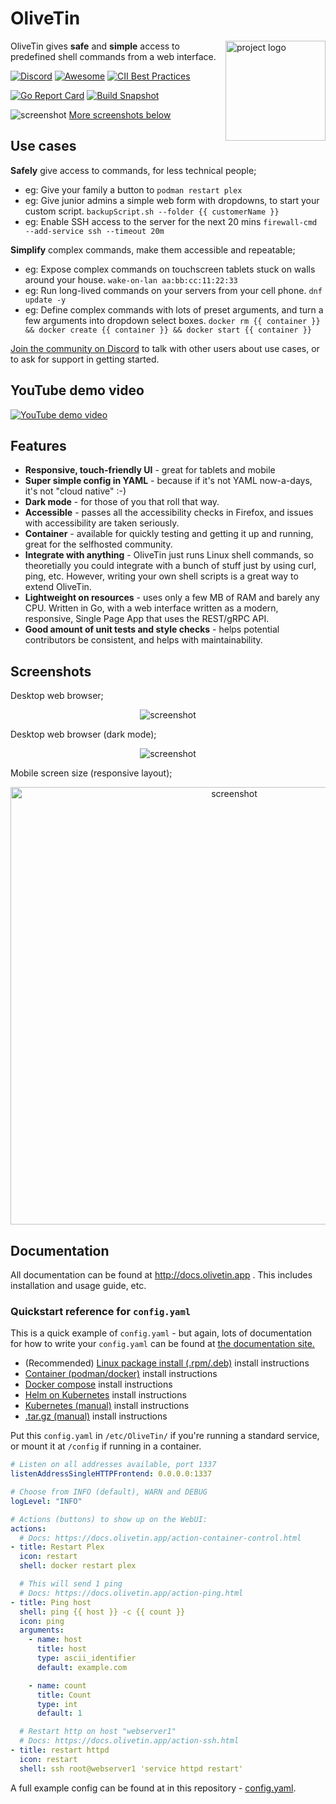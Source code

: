 # OliveTin

<img alt = "project logo" src = "https://github.com/OliveTin/OliveTin/blob/main/webui.dev/OliveTinLogo.png" align = "right" width = "160px" />

OliveTin gives **safe** and **simple** access to predefined shell commands from a web interface.

[![Discord](https://img.shields.io/discord/846737624960860180?label=Discord%20Server)](https://discord.gg/jhYWWpNJ3v)
[![Awesome](https://cdn.rawgit.com/sindresorhus/awesome/d7305f38d29fed78fa85652e3a63e154dd8e8829/media/badge.svg)](https://github.com/awesome-selfhosted/awesome-selfhosted#automation)
[![CII Best Practices](https://bestpractices.coreinfrastructure.org/projects/5050/badge)](https://bestpractices.coreinfrastructure.org/projects/5050)

[![Go Report Card](https://goreportcard.com/badge/github.com/Olivetin/OliveTin)](https://goreportcard.com/report/github.com/OliveTin/OliveTin)
[![Build Snapshot](https://github.com/OliveTin/OliveTin/actions/workflows/build-snapshot.yml/badge.svg)](https://github.com/OliveTin/OliveTin/actions/workflows/build-snapshot.yml)

<img alt = "screenshot" src = "https://github.com/OliveTin/OliveTin/blob/main/var/marketing/OliveTin-screenshot-dropshadow.png" />
<a href = "#screenshots">More screenshots below</a>

## Use cases

**Safely** give access to commands, for less technical people;

* eg: Give your family a button to `podman restart plex`
* eg: Give junior admins a simple web form with dropdowns, to start your custom script. `backupScript.sh --folder {{ customerName }}`
* eg: Enable SSH access to the server for the next 20 mins `firewall-cmd --add-service ssh --timeout 20m`

**Simplify** complex commands, make them accessible and repeatable;

* eg: Expose complex commands on touchscreen tablets stuck on walls around your house. `wake-on-lan aa:bb:cc:11:22:33`
* eg: Run long-lived commands on your servers from your cell phone. `dnf update -y`
* eg: Define complex commands with lots of preset arguments, and turn a few arguments into dropdown select boxes. `docker rm {{ container }} && docker create {{ container }} && docker start {{ container }}`

[Join the community on Discord](https://discord.gg/jhYWWpNJ3v) to talk with other users about use cases, or to ask for support in getting started.

## YouTube demo video

[![YouTube demo video](https://raw.githubusercontent.com/OliveTin/OliveTin/main/var/marketing/YouTubeBanner.png)](https://www.youtube.com/watch?v=UBgOfNrzId4)

## Features

* **Responsive, touch-friendly UI** - great for tablets and mobile
* **Super simple config in YAML** - because if it's not YAML now-a-days, it's not "cloud native" :-)
* **Dark mode** - for those of you that roll that way.
* **Accessible** - passes all the accessibility checks in Firefox, and issues with accessibility are taken seriously.
* **Container** - available for quickly testing and getting it up and running, great for the selfhosted community.
* **Integrate with anything** - OliveTin just runs Linux shell commands, so theoretially you could integrate with a bunch of stuff just by using curl, ping, etc. However, writing your own shell scripts is a great way to extend OliveTin.
* **Lightweight on resources** - uses only a few MB of RAM and barely any CPU. Written in Go, with a web interface written as a modern, responsive, Single Page App that uses the REST/gRPC API.
* **Good amount of unit tests and style checks** - helps potential contributors be consistent, and helps with maintainability.

## Screenshots

Desktop web browser;

<p align = "center">
<img alt = "screenshot" src = "https://github.com/OliveTin/OliveTin/blob/main/media/screenshotDesktop.png" />  
</p>

Desktop web browser (dark mode);

<p align = "center">
<img alt = "screenshot" src = "https://github.com/OliveTin/OliveTin/blob/main/media/screenshotDesktopDark.png" />  
</p>

Mobile screen size (responsive layout);

<p align = "center">
<img alt = "screenshot" src = "https://github.com/OliveTin/OliveTin/blob/main/media/screenshotMobile.png" style = "height: 700px;" />
</p>

## Documentation

All documentation can be found at http://docs.olivetin.app . This includes installation and usage guide, etc.

### Quickstart reference for `config.yaml`

This is a quick example of `config.yaml` - but again, lots of documentation for how to write your `config.yaml` can be found at [the documentation site.](https://docs.olivetin.app)

* (Recommended) [Linux package install (.rpm/.deb)](https://docs.olivetin.app/install-linuxpackage.html) install instructions
* [Container (podman/docker)](https://docs.olivetin.app/install-container.html) install instructions
* [Docker compose](https://docs.olivetin.app/install-compose.html) install instructions
* [Helm on Kubernetes](https://docs.olivetin.app/install-helm.html) install instructions
* [Kubernetes (manual)](https://docs.olivetin.app/install-k8s.html) install instructions
* [.tar.gz (manual)](https://docs.olivetin.app/install-targz.html) install instructions

Put this `config.yaml` in `/etc/OliveTin/` if you're running a standard service, or mount it at `/config` if running in a container.

```yaml
# Listen on all addresses available, port 1337
listenAddressSingleHTTPFrontend: 0.0.0.0:1337

# Choose from INFO (default), WARN and DEBUG
logLevel: "INFO"

# Actions (buttons) to show up on the WebUI:
actions:
  # Docs: https://docs.olivetin.app/action-container-control.html
- title: Restart Plex
  icon: restart
  shell: docker restart plex

  # This will send 1 ping
  # Docs: https://docs.olivetin.app/action-ping.html
- title: Ping host
  shell: ping {{ host }} -c {{ count }}
  icon: ping
  arguments:
    - name: host
      title: host
      type: ascii_identifier
      default: example.com

    - name: count
      title: Count
      type: int
      default: 1

  # Restart http on host "webserver1"
  # Docs: https://docs.olivetin.app/action-ssh.html
- title: restart httpd
  icon: restart
  shell: ssh root@webserver1 'service httpd restart'
```

A full example config can be found at in this repository - [config.yaml](https://github.com/OliveTin/OliveTin/blob/main/config.yaml).
